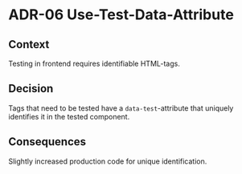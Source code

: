 # ADR-06 Use-Test-Data-Attribute

## Context

Testing in frontend requires identifiable HTML-tags.

## Decision

Tags that need to be tested have a `data-test`-attribute that uniquely identifies it in the tested component.

## Consequences

Slightly increased production code for unique identification.
